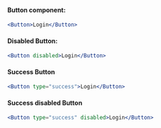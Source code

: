 #### Button component:

```jsx
<Button>Login</Button>
```

#### Disabled Button:

```jsx
<Button disabled>Login</Button>
```

#### Success Button
```jsx
<Button type="success">Login</Button>
```

#### Success disabled Button
```jsx
<Button type="success" disabled>Login</Button>
```

